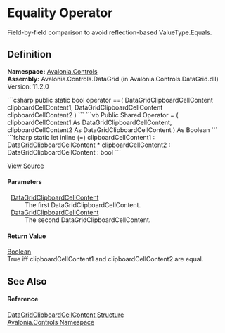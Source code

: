 # Equality Operator


Field-by-field comparison to avoid reflection-based ValueType.Equals.



## Definition
**Namespace:** <a href="N_Avalonia_Controls">Avalonia.Controls</a>  
**Assembly:** Avalonia.Controls.DataGrid (in Avalonia.Controls.DataGrid.dll) Version: 11.2.0

<Tabs groupId="api-code-preview">
<TabItem value="csharp" label="C#">
```csharp
public static bool operator ==(
	DataGridClipboardCellContent clipboardCellContent1,
	DataGridClipboardCellContent clipboardCellContent2
)
```
</TabItem>
<TabItem value="vb" label="VB">
```vb
Public Shared Operator = ( 
	clipboardCellContent1 As DataGridClipboardCellContent,
	clipboardCellContent2 As DataGridClipboardCellContent
) As Boolean
```
</TabItem>
<TabItem value="fsharp" label="F#">
```fsharp
static let inline (=)
        clipboardCellContent1 : DataGridClipboardCellContent * 
        clipboardCellContent2 : DataGridClipboardCellContent  : bool
```
</TabItem>
</Tabs>



<a href="https://github.com/AvaloniaUI/Avalonia/tree/master/src/Avalonia.Controls.DataGrid/DataGridClipboard.cs#L123" title="View the source code">View Source</a>



#### Parameters
<dl><dt>  <a href="T_Avalonia_Controls_DataGridClipboardCellContent">DataGridClipboardCellContent</a></dt><dd>The first DataGridClipboardCellContent.</dd><dt>  <a href="T_Avalonia_Controls_DataGridClipboardCellContent">DataGridClipboardCellContent</a></dt><dd>The second DataGridClipboardCellContent.</dd></dl>

#### Return Value
<a href="https://learn.microsoft.com/dotnet/api/system.boolean" target="_blank" rel="noopener noreferrer">Boolean</a>  
True iff clipboardCellContent1 and clipboardCellContent2 are equal.

## See Also


#### Reference
<a href="T_Avalonia_Controls_DataGridClipboardCellContent">DataGridClipboardCellContent Structure</a>  
<a href="N_Avalonia_Controls">Avalonia.Controls Namespace</a>  

